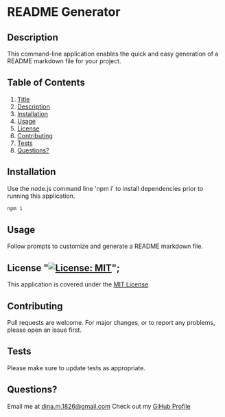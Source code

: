 
# README Generator

## Description
This command-line application enables the quick and easy generation of a README markdown file for your project. 

      
 ## Table of Contents
1. [Title](#Title)
2. [Description](#Description)
3. [Installation](#Installation)
4. [Usage](#Usage)
5. [License](#License)
6. [Contributing](#Contributing)
7. [Tests](#Tests)
8. [Questions?](#Questions?)
      
## Installation
Use the node.js command line 'npm i' to install dependencies prior to running this application.
```bash
npm i
```
      
## Usage
Follow prompts to customize and generate a README markdown file.
      
## License "[![License: MIT](https://img.shields.io/badge/License-MIT-yellow.svg)](https://opensource.org/licenses/MIT)";
This application is covered under the [MIT License](https://opensource.org/licenses/MIT)
      
## Contributing
Pull requests are welcome. For major changes, or to report any problems, please open an issue first.

## Tests
Please make sure to update tests as appropriate.
      
## Questions?
Email me at dina.m.1826@gmail.com
 Check out my [GiHub Profile](https://github.com/DS1826) 
    